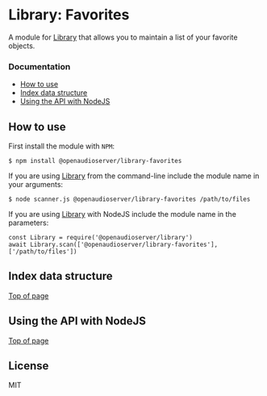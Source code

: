 # Library: Favorites

A module for [Library](https://github.com/openaudioserver/library) that allows you to maintain a list of your favorite objects.

### Documentation

- [How to use](#how-to-use)
- [Index data structure](#index-data-structure)
- [Using the API with NodeJS](#using-the-media-index-with-nodejs)

## How to use

First install the module with `NPM`:

    $ npm install @openaudioserver/library-favorites

If you are using [Library](https://github.com/openaudioserver/library) from the command-line include the module name in your arguments:

    $ node scanner.js @openaudioserver/library-favorites /path/to/files

If you are using [Library](https://github.com/openaudioserver/library) with NodeJS include the module name in the parameters:

    const Library = require('@openaudioserver/library')
    await Library.scan(['@openaudioserver/library-favorites'], ['/path/to/files'])

## Index data structure

[Top of page](#documentation)

## Using the API with NodeJS

[Top of page](#documentation)

## License

MIT
